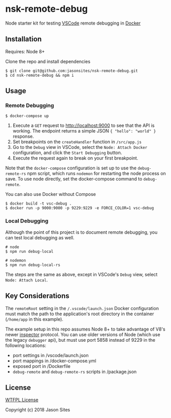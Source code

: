 # nsk-remote-debug
Node starter kit for testing [VSCode](https://code.visualstudio.com/) remote debugging in [Docker](https://www.docker.com/)

## Installation
Requires: Node 8+

Clone the repo and install dependencies
```shell
$ git clone git@github.com:jasonsites/nsk-remote-debug.git
$ cd nsk-remote-debug && npm i
```

## Usage
### Remote Debugging
```shell
$ docker-compose up
```
1. Execute a `GET` request to [http://localhost:9000](http://localhost:9000) to see that the API is working. The endpoint returns a simple JSON `{ "hello": "world" }` response.
1. Set breakpoints on the `createHandler` function in `/src/app.js`
1. Go to the `Debug` view in VSCode, select the `Node: Attach Docker` configuration, and click the `Start Debugging` button.
1. Execute the request again to break on your first breakpoint.

Note that the `docker-compose` configuration is set up to use the `debug-remote-rs` npm script, which runs `nodemon` for restarting the node process on save. To use node directly, set the docker-compose command to `debug-remote`.

You can also use Docker without Compose
```shell
$ docker build -t vsc-debug .
$ docker run -p 9000:9000 -p 9229:9229 -e FORCE_COLOR=1 vsc-debug
```

### Local Debugging
Although the point of this project is to document remote debugging, you can test local debugging as well.
```shell
# node
$ npm run debug-local

# nodemon
$ npm run debug-local-rs
```
The steps are the same as above, except in VSCode's `Debug` view, select `Node: Attach Local`.

## Key Considerations
The `remoteRoot` setting in the `/.vscode/launch.json` Docker configuration must match the path to the application's root directory in the container (`/home/app` in this example).

The example setup in this repo assumes Node 8+ to take advantage of V8's newer [inspector](https://chromedevtools.github.io/debugger-protocol-viewer/v8/) protocol. You can use older versions of Node (which use the legacy `debugger` api), but must use port 5858 instead of 9229 in the following locations:
  - port settings in /vscode/launch.json
  - port mappings in /docker-compose.yml
  - exposed port in /Dockerfile
  - `debug-remote` and `debug-remote-rs` scripts in /package.json

## License
[WTFPL License](LICENSE)

Copyright (c) 2018 Jason Sites
